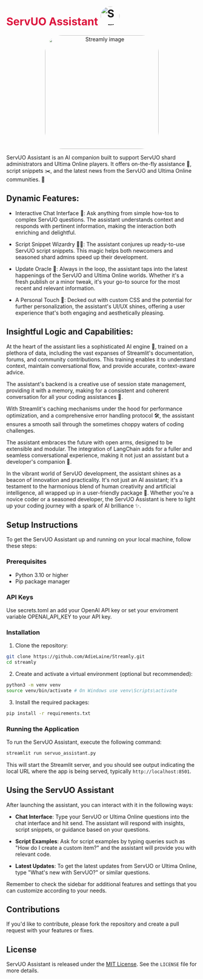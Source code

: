 <h1><span style="color: crimson;">ServUO Assistant</span> <img src="imgs/slogo.png" alt="ServUO logo" width="50" style="border-radius: 25px;"/></h1>

<p align="center">
  <img src="imgs/streamly_readme.png" alt="Streamly image" width="300" style="border-radius: 45px;"/>
</p>

ServUO Assistant is an AI companion built to support ServUO shard administrators and Ultima Online players. It offers on-the-fly assistance 🚀, script snippets ✂️, and the latest news from the ServUO and Ultima Online communities. 🧪

## Dynamic Features:

- Interactive Chat Interface 💬: Ask anything from simple how-tos to complex ServUO questions. The assistant understands context and responds with pertinent information, making the interaction both enriching and delightful.

- Script Snippet Wizardry 🧙‍♂️: The assistant conjures up ready-to-use ServUO script snippets. This magic helps both newcomers and seasoned shard admins speed up their development.

- Update Oracle 📜: Always in the loop, the assistant taps into the latest happenings of the ServUO and Ultima Online worlds. Whether it's a fresh publish or a minor tweak, it's your go-to source for the most recent and relevant information.

- A Personal Touch 🎨: Decked out with custom CSS and the potential for further personalization, the assistant's UI/UX shines, offering a user experience that's both engaging and aesthetically pleasing.

## Insightful Logic and Capabilities:

At the heart of the assistant lies a sophisticated AI engine 🤖, trained on a plethora of data, including the vast expanses of Streamlit's documentation, forums, and community contributions. This training enables it to understand context, maintain conversational flow, and provide accurate, context-aware advice.

The assistant's backend is a creative use of session state management, providing it with a memory, making for a consistent and coherent conversation for all your coding assistances 🧠.

With Streamlit's caching mechanisms under the hood for performance optimization, and a comprehensive error handling protocol 🛠️, the assistant ensures a smooth sail through the sometimes choppy waters of coding challenges.

The assistant embraces the future with open arms, designed to be extensible and modular. The integration of LangChain adds for a fuller and seamless conversational experience, making it not just an assistant but a developer's companion 🤝.

In the vibrant world of ServUO development, the assistant shines as a beacon of innovation and practicality. It's not just an AI assistant; it's a testament to the harmonious blend of human creativity and artificial intelligence, all wrapped up in a user-friendly package 🎁. Whether you're a novice coder or a seasoned developer, the ServUO Assistant is here to light up your coding journey with a spark of AI brilliance ✨.

## Setup Instructions

To get the ServUO Assistant up and running on your local machine, follow these steps:

### Prerequisites

- Python 3.10 or higher
- Pip package manager

### API Keys

Use secrets.toml an add your OpenAI API key or set your enviroment variable OPENAI_API_KEY to your API key.

### Installation

1. Clone the repository:

```bash
git clone https://github.com/AdieLaine/Streamly.git
cd streamly
```

2. Create and activate a virtual environment (optional but recommended):
```bash
python3 -m venv venv
source venv/bin/activate # On Windows use venv\Scripts\activate
```

3. Install the required packages:

```bash
pip install -r requirements.txt
```

### Running the Application

To run the ServUO Assistant, execute the following command:

```bash
streamlit run servuo_assistant.py
```

This will start the Streamlit server, and you should see output indicating the local URL where the app is being served, typically `http://localhost:8501`.

## Using the ServUO Assistant

After launching the assistant, you can interact with it in the following ways:

- **Chat Interface**: Type your ServUO or Ultima Online questions into the chat interface and hit send. The assistant will respond with insights, script snippets, or guidance based on your questions.

- **Script Examples**: Ask for script examples by typing queries such as "How do I create a custom item?" and the assistant will provide you with relevant code.

- **Latest Updates**: To get the latest updates from ServUO or Ultima Online, type "What's new with ServUO?" or similar questions.

Remember to check the sidebar for additional features and settings that you can customize according to your needs.

## Contributions

If you'd like to contribute, please fork the repository and create a pull request with your features or fixes.

## License

ServUO Assistant is released under the [MIT License](LICENSE). See the `LICENSE` file for more details.
